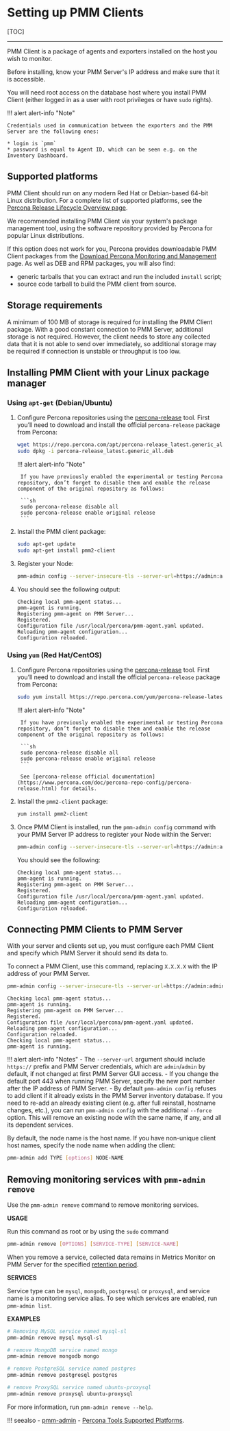 # Setting up PMM Clients

[TOC]

---

PMM Client is a package of agents and exporters installed on the host you wish to monitor.

Before installing, know your PMM Server's IP address and make sure that it is accessible.

You will need root access on the database host where you install PMM Client (either logged in as a user with root privileges or have `sudo` rights).

!!! alert alert-info "Note"

    Credentials used in communication between the exporters and the PMM Server are the following ones:

    * login is `pmm`
    * password is equal to Agent ID, which can be seen e.g. on the Inventory Dashboard.

## Supported platforms

PMM Client should run on any modern Red Hat or Debian-based 64-bit Linux distribution. For a complete list of supported platforms, see the [Percona Release Lifecycle Overview page](https://www.percona.com/services/policies/percona-software-support-lifecycle#pt).

We recommended installing PMM Client via your system's package management tool, using the software repository provided by Percona for popular Linux distributions.

If this option does not work for you, Percona provides downloadable PMM Client packages from the [Download Percona Monitoring and Management](https://www.percona.com/downloads/pmm2/) page. As well as DEB and RPM packages, you will also find:

- generic tarballs that you can extract and run the included `install` script;
- source code tarball to build the PMM client from source.

## Storage requirements

A minimum of 100 MB of storage is required for installing the PMM Client package. With a good constant connection to PMM Server, additional storage is not required. However, the client needs to store any collected data that it is not able to send over immediately, so additional storage may be required if connection is unstable or throughput is too low.

## Installing PMM Client with your Linux package manager

### Using `apt-get` (Debian/Ubuntu)

1. Configure Percona repositories using the [percona-release](https://www.percona.com/doc/percona-repo-config/percona-release.html) tool. First you’ll need to download and install the official `percona-release` package from Percona:

    ```sh
    wget https://repo.percona.com/apt/percona-release_latest.generic_all.deb
    sudo dpkg -i percona-release_latest.generic_all.deb
    ```

    !!! alert alert-info "Note"

        If you have previously enabled the experimental or testing Percona repository, don’t forget to disable them and enable the release component of the original repository as follows:

        ```sh
        sudo percona-release disable all
        sudo percona-release enable original release
        ```

2. Install the PMM client package:

    ```sh
    sudo apt-get update
    sudo apt-get install pmm2-client
    ```

3. Register your Node:

    ```sh
    pmm-admin config --server-insecure-tls --server-url=https://admin:admin@<IP Address>:443
    ```

4. You should see the following output:

    ```
    Checking local pmm-agent status...
    pmm-agent is running.
    Registering pmm-agent on PMM Server...
    Registered.
    Configuration file /usr/local/percona/pmm-agent.yaml updated.
    Reloading pmm-agent configuration...
    Configuration reloaded.
    ```

### Using `yum` (Red Hat/CentOS)

1. Configure Percona repositories using the [percona-release](https://www.percona.com/doc/percona-repo-config/percona-release.html) tool. First you’ll need to download and install the official `percona-release` package from Percona:

    ```sh
    sudo yum install https://repo.percona.com/yum/percona-release-latest.noarch.rpm
    ```

    !!! alert alert-info "Note"

        If you have previously enabled the experimental or testing Percona repository, don’t forget to disable them and enable the release component of the original repository as follows:

        ```sh
        sudo percona-release disable all
        sudo percona-release enable original release
        ```

        See [percona-release official documentation](https://www.percona.com/doc/percona-repo-config/percona-release.html) for details.


2. Install the `pmm2-client` package:

    ```sh
    yum install pmm2-client
    ```

3. Once PMM Client is installed, run the `pmm-admin config` command with your PMM Server IP address to register your Node within the Server:

    ```sh
    pmm-admin config --server-insecure-tls --server-url=https://admin:admin@<IP Address>:443
    ```

    You should see the following:

    ```
    Checking local pmm-agent status...
    pmm-agent is running.
    Registering pmm-agent on PMM Server...
    Registered.
    Configuration file /usr/local/percona/pmm-agent.yaml updated.
    Reloading pmm-agent configuration...
    Configuration reloaded.
    ```

## Connecting PMM Clients to PMM Server

With your server and clients set up, you must configure each PMM Client and
specify which PMM Server it should send its data to.

To connect a PMM Client, use this command, replacing `X.X.X.X` with the IP address of your PMM Server.

```sh
pmm-admin config --server-insecure-tls --server-url=https://admin:admin@X.X.X.X:443
```

```
Checking local pmm-agent status...
pmm-agent is running.
Registering pmm-agent on PMM Server...
Registered.
Configuration file /usr/local/percona/pmm-agent.yaml updated.
Reloading pmm-agent configuration...
Configuration reloaded.
Checking local pmm-agent status...
pmm-agent is running.
```

!!! alert alert-info "Notes"
    - The `--server-url` argument should include `https://` prefix and PMM Server credentials, which are `admin`/`admin` by default, if not changed at first PMM Server GUI access.
	- If you change the default port 443 when running PMM Server, specify the new port number after the IP address of PMM Server.
    - By default `pmm-admin config` refuses to add client if it already exists in the PMM Server inventory database. If you need to re-add an already existing client (e.g. after full reinstall, hostname changes, etc.), you can run `pmm-admin config` with the additional `--force` option. This will remove an existing node with the same name, if any, and all its dependent services.

By default, the node name is the host name. If you have non-unique client host names, specify the node name when adding the client:

```sh
pmm-admin add TYPE [options] NODE-NAME
```

## Removing monitoring services with `pmm-admin remove`

Use the `pmm-admin remove` command to remove monitoring services.

**USAGE**

Run this command as root or by using the `sudo` command

```sh
pmm-admin remove [OPTIONS] [SERVICE-TYPE] [SERVICE-NAME]
```

When you remove a service, collected data remains in Metrics Monitor on PMM Server for the specified [retention period](../../faq.md#how-to-control-data-retention-for-pmm).

**SERVICES**

Service type can be `mysql`, `mongodb`, `postgresql` or `proxysql`, and service
name is a monitoring service alias. To see which services are enabled,
run `pmm-admin list`.

**EXAMPLES**

```sh
# Removing MySQL service named mysql-sl
pmm-admin remove mysql mysql-sl

# remove MongoDB service named mongo
pmm-admin remove mongodb mongo

# remove PostgreSQL service named postgres
pmm-admin remove postgresql postgres

# remove ProxySQL service named ubuntu-proxysql
pmm-admin remove proxysql ubuntu-proxysql
```

For more information, run `pmm-admin remove --help`.


!!! seealso
    - [pmm-admin](../../details/commands/pmm-admin.md)
    - [Percona Tools Supported Platforms](https://www.percona.com/services/policies/percona-software-support-lifecycle#pt/).
